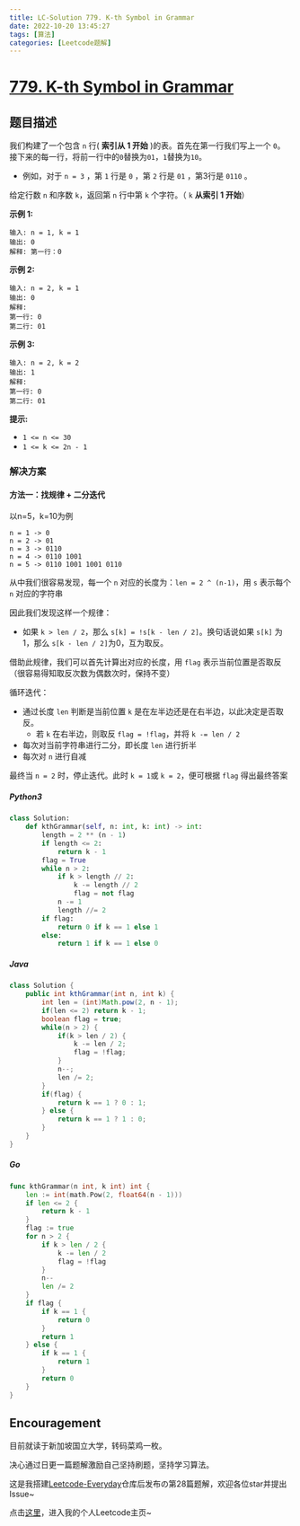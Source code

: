 ```yaml
---
title: LC-Solution 779. K-th Symbol in Grammar
date: 2022-10-20 13:45:27
tags: [算法]
categories: [Leetcode题解]
---
```


# [779. K-th Symbol in Grammar](https://leetcode.cn/problems/k-th-symbol-in-grammar/)

## 题目描述

我们构建了一个包含 `n` 行( **索引从 1 开始** )的表。首先在第一行我们写上一个 `0`。接下来的每一行，将前一行中的`0`替换为`01`，`1`替换为`10`。

-   例如，对于 `n = 3` ，第 `1` 行是 `0` ，第 `2` 行是 `01` ，第3行是 `0110` 。

给定行数 `n` 和序数 `k`，返回第 `n` 行中第 `k` 个字符。（ `k` **从索引 1 开始**）

**示例 1:**

```
输入: n = 1, k = 1
输出: 0
解释: 第一行：0
```

**示例 2:**

```
输入: n = 2, k = 1
输出: 0
解释: 
第一行: 0 
第二行: 01
```

**示例 3:**

```
输入: n = 2, k = 2
输出: 1
解释:
第一行: 0
第二行: 01
```

**提示:**

-   `1 <= n <= 30`
-   `1 <= k <= 2n - 1`

### 解决方案

#### 方法一：找规律 + 二分迭代

以n=5，k=10为例

```
n = 1 -> 0
n = 2 -> 01
n = 3 -> 0110
n = 4 -> 0110 1001
n = 5 -> 0110 1001 1001 0110
```

从中我们很容易发现，每一个 `n` 对应的长度为：`len = 2 ^ (n-1)`，用 `s` 表示每个 `n` 对应的字符串

因此我们发现这样一个规律：

-   如果 `k > len / 2`，那么 `s[k] = !s[k - len / 2]`。换句话说如果 `s[k]` 为1，那么 `s[k - len / 2]`为0，互为取反。

借助此规律，我们可以首先计算出对应的长度，用 `flag` 表示当前位置是否取反（很容易得知取反次数为偶数次时，保持不变）

循环迭代：

-   通过长度 `len` 判断是当前位置 `k` 是在左半边还是在右半边，以此决定是否取反。
    -   若 `k` 在右半边，则取反 `flag = !flag`，并将 `k -= len / 2`
-   每次对当前字符串进行二分，即长度 `len` 进行折半
-   每次对 `n` 进行自减

最终当 `n = 2` 时，停止迭代。此时 `k = 1`或 `k = 2`，便可根据 `flag` 得出最终答案

##### Python3

```python
class Solution:
    def kthGrammar(self, n: int, k: int) -> int:
        length = 2 ** (n - 1)
        if length <= 2:
            return k - 1
        flag = True
        while n > 2:
            if k > length // 2:
                k -= length // 2
                flag = not flag
            n -= 1
            length //= 2
        if flag:
            return 0 if k == 1 else 1
        else:
            return 1 if k == 1 else 0
```

##### Java

```java
class Solution {
    public int kthGrammar(int n, int k) {
        int len = (int)Math.pow(2, n - 1);
        if(len <= 2) return k - 1;
        boolean flag = true;
        while(n > 2) {
            if(k > len / 2) {
                k -= len / 2;
                flag = !flag;
            }
            n--;
            len /= 2;
        }
        if(flag) {
            return k == 1 ? 0 : 1;
        } else {
            return k == 1 ? 1 : 0;
        }
    }
}
```

##### Go

```go
func kthGrammar(n int, k int) int {
    len := int(math.Pow(2, float64(n - 1)))
    if len <= 2 {
        return k - 1
    }
    flag := true
    for n > 2 {
        if k > len / 2 {
            k -= len / 2
            flag = !flag
        }
        n--
        len /= 2
    }
    if flag {
        if k == 1 {
            return 0
        } 
        return 1
    } else {
        if k == 1 {
            return 1
        }
        return 0
    }
}
```

## Encouragement

目前就读于新加坡国立大学，转码菜鸡一枚。

决心通过日更一篇题解激励自己坚持刷题，坚持学习算法。

这是我搭建[Leetcode-Everyday](https://github.com/ltyzzzxxx/Leetcode-Everyday)仓库后发布の第28篇题解，欢迎各位star并提出Issue~

点击[这里](https://leetcode.cn/u/ltyzzz/)，进入我的个人Leetcode主页~